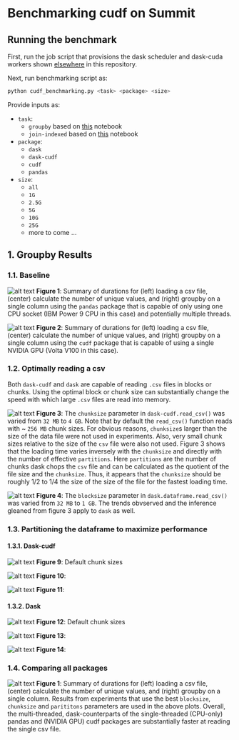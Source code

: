 # Benchmarking cudf on Summit

## Running the benchmark

First, run the job script that provisions the dask scheduler and dask-cuda workers shown [elsewhere](https://github.com/benjha/nvrapids_olcf/blob/branch-0.11/dask-cuda-batch/launch_dask_cuda_cluster.lsf) in this repository.

Next, run benchmarking script as: 

```bash
python cudf_benchmarking.py <task> <package> <size>
```

Provide inputs as:
* `task`: 
  * `groupby` based on [this](https://github.com/mrocklin/dask-gpu-benchmarks/blob/master/groupby-aggregations.ipynb) notebook
  * `join-indexed` based on [this](https://github.com/mrocklin/dask-gpu-benchmarks/blob/master/join-indexed.ipynb) notebook
* `package`:
  * `dask`
  * `dask-cudf`
  * `cudf`
  * `pandas`
* `size`:
  * `all`
  * `1G`
  * `2.5G`
  * `5G`
  * `10G`
  * `25G`
  * more to come ...

## 1. Groupby Results

### 1.1. Baseline 
![alt text](./pandas_benchmarks.png "Pandas baseline")
**Figure 1**: Summary of durations for (left) loading a csv file, (center) calculate the number of unique values, and (right) groupby on a single column using the ``pandas`` package that is capable of only using one CPU socket (IBM Power 9 CPU in this case) and potentially multiple threads. 

![alt text](./cudf_benchmarks.png "cudf baseline")
**Figure 2**: Summary of durations for (left) loading a csv file, (center) calculate the number of unique values, and (right) groupby on a single column using the ``cudf`` package that is capable of using a single NVIDIA GPU (Volta V100 in this case).

### 1.2. Optimally reading a csv

Both `dask-cudf` and `dask` are capable of reading `.csv` files in blocks or chunks. Using the optimal block or chunk size can substantially change the speed with which large `.csv` files are read into memory. 

![alt text](./Dask-cudf_chunk_sizes_load_times_3.png  "cudf baseline")
**Figure 3**: The `chunksize` parameter in `dask-cudf.read_csv()` was varied from `32 MB` to `4 GB`. Note that by default the `read_csv()` function reads with ~ `256 MB` chunk sizes. For obvious reasons, `chunksize`s larger than the size of the data file were not used in experiments. Also, very small chunk sizes relative to the size of the `csv` file were also not used. Figure 3 shows that the loading time varies inversely with the `chunksize` and directly with the number of effective `partitions`. Here `partitions` are the number of chunks dask chops the `csv` file and can be calculated as the quotient of the file size and the `chunksize`. Thus, it appears that the `chunksize` should be roughly 1/2 to 1/4 the size of the size of the file for the fastest loading time.

![alt text](./Dask_block_sizes_load_times_3.png  "cudf baseline")
**Figure 4**: The `blocksize` parameter in `dask.dataframe.read_csv()` was varied from `32 MB` to `1 GB`. The trends obvserved and the inference gleaned from figure 3 apply to `dask` as well. 

### 1.3. Partitioning the dataframe to maximize performance

#### 1.3.1. Dask-cudf

![alt text](./Dask_cudf_partiton_sizes.png  "cudf baseline")
**Figure 9**: Default chunk sizes 

![alt text](./Dask_cudf_partition_size_vs_unique_groupby_time.png "cudf baseline") 
**Figure 10**: 

![alt text](./Dask_cudf_groupby_timing_vs_partitions.png "cudf baseline")
**Figure 11**: 

#### 1.3.2. Dask

![alt text](./Dask_partiton_sizes.png  "cudf baseline")
**Figure 12**: Default chunk sizes 

![alt text](./Dask_partition_size_vs_unique_groupby_time.png "cudf baseline") 
**Figure 13**: 

![alt text](./Dask_groupby_timing_vs_partitions.png "cudf baseline")
**Figure 14**: 

### 1.4. Comparing all packages
![alt text](./groupby_packages_comparison.png "Summary of Groupby")
**Figure 1**: Summary of durations for (left) loading a csv file, (center) calculate the number of unique values, and (right) groupby on a single column. Results from experiments that use the best ``blocksize``, ``chunksize`` and ``parititons`` parameters are used in the above plots. Overall, the multi-threaded, dask-counterparts of the single-threaded (CPU-only) pandas and (NVIDIA GPU) cudf packages are substantially faster at reading the single csv file. 
